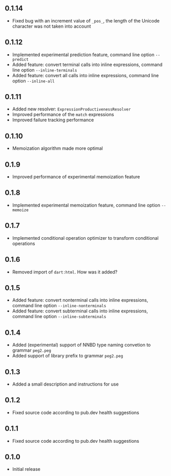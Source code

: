 ## 0.1.14

- Fixed bug with an increment value of `_pos_`, the length of the Unicode character was not taken into account

## 0.1.12

- Implemented experimental prediction feature, command line option `--predict`
- Added feature: convert terminal calls into inline expressions, command line option `--inline-terminals`
- Added feature: convert all calls into inline expressions, command line option `--inline-all`

## 0.1.11

- Added new resolver: `ExpressionProductivenessResolver`
- Improved performance of the `match` expressions
- Improved failure tracking performance

## 0.1.10

- Memoization algorithm made more optimal

## 0.1.9

- Improved performance of experimental memoization feature

## 0.1.8

- Implemented experimental memoization feature, command line option `--memoize`

## 0.1.7

- Implemented conditional operation optimizer to transform conditional operations

## 0.1.6

- Removed import of `dart:html`. How was it added?

## 0.1.5

- Added feature: convert nonterminal calls into inline expressions, command line option `--inline-nonterminals`
- Added feature: convert subterminal calls into inline expressions, command line option `--inline-subterminals`

## 0.1.4

- Added (experimental) support of NNBD type naming convetion to grammar `peg2.peg`
- Added support of library prefix to grammar `peg2.peg`

## 0.1.3

- Added a small description and instructions for use

## 0.1.2

- Fixed source code according to pub.dev health suggestions

## 0.1.1

- Fixed source code according to pub.dev health suggestions

## 0.1.0

- Initial release
